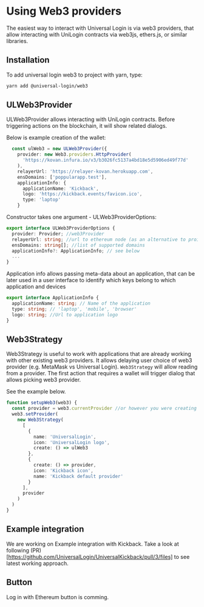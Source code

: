 # Using Web3 providers
The easiest way to interact with Universal Login is via web3 providers, that allow interacting with UniLogin contracts via web3js, ethers.js, or similar libraries.

## Installation
To add universal login web3 to project with yarn, type:

```bash
yarn add @universal-login/web3
```

## ULWeb3Provider
ULWeb3Provider allows interacting with UniLogin contracts. Before triggering actions on the blockchain, it will show related dialogs.

Below is example creation of the wallet:
```ts
  const ulWeb3 = new ULWeb3Provider({
    provider: new Web3.providers.HttpProvider(
      'https://kovan.infura.io/v3/b3026fc5137a4bd18e5d5906ed49f77d'
    ),
    relayerUrl: 'https://relayer-kovan.herokuapp.com',
    ensDomains: ['poppularapp.test'],
    applicationInfo: {
      applicationName: 'Kickback',
      logo: 'https://kickback.events/favicon.ico',
      type: 'laptop'
    }
```

Constructor takes one argument - ULWeb3ProviderOptions:
```ts
export interface ULWeb3ProviderOptions {
  provider: Provider; //web3Provider
  relayerUrl: string; //url to ethereum node (as an alternative to proivder)
  ensDomains: string[]; //list of supported domains
  applicationInfo?: ApplicationInfo; // see below
  ...
}
```

Application info allows passing meta-data about an application, that can be later used in a user interface to identify which keys belong to which application and devices

```ts
export interface ApplicationInfo {
  applicationName: string; // Name of the application
  type: string; // 'laptop', 'mobile', 'browser'
  logo: string; //Url to application logo
}
```

## Web3Strategy
Web3Strategy is useful to work with applications that are already working with other existing web3 providers.
It allows delaying user choice of web3 provider (e.g. MetaMask vs Universal Login).
`Web3Strategy` will allow reading from a provider. The first action that requires a wallet will trigger dialog that allows picking web3 provider.

See the example below.

```ts
function setupWeb3(web3) {
  const provider = web3.currentProvider //or however you were creating provider before
  web3.setProvider(
    new Web3Strategy(
      [
        {
          name: 'UniversalLogin',
          icon: 'UniversalLogin logo',
          create: () => ulWeb3
        },
        {
          create: () => provider,
          icon: 'Kickback icon',
          name: 'Kickback default provider'
        }
      ],
      provider
    )
  )
}
```


## Example integration
We are working on Example integration with Kickback.
Take a look at following (PR)[https://github.com/UniversalLogin/UniversalKickback/pull/3/files] to see latest working approach.

## Button
Log in with Ethereum button is comming.